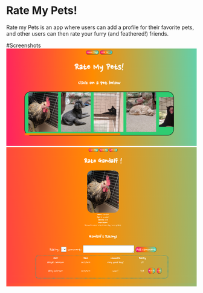 # Rate My Pets!

Rate my Pets is an app where users can add a profile for their favorite pets, and other users can then rate your furry (and feathered!) friends.

#Screenshots
![Screenshot of home page](https://github.com/UrsisTech/Project-2-RateMyPets/blob/main/public/images/Screenshot1.png)
![Screenshot of Galdalf's pet Profile](https://github.com/UrsisTech/Project-2-RateMyPets/blob/main/public/images/Screenshot2.png)




